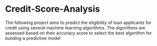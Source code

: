 # Credit-Score-Analysis
The following project aims to predict the eligibility of loan applicants for credit using several machine learning algorithms. The algorithms are assessed based on their accuracy score to select the best algorithm for building a predictive model
